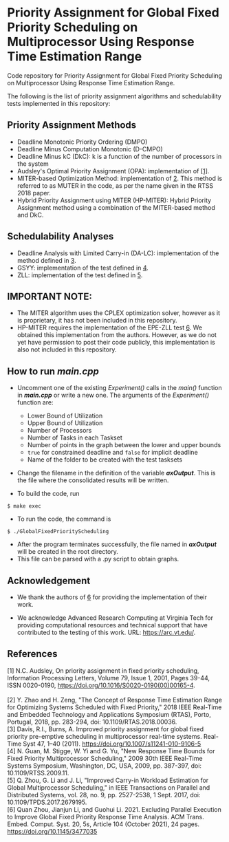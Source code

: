 # Priority Assignment for Global Fixed Priority Scheduling on Multiprocessor Using Response Time Estimation Range

Code repository for Priority Assignment for Global Fixed Priority Scheduling on Multiprocessor Using Response Time Estimation Range.

The following is the list of priority assignment algorithms and schedulability tests implemented in this repository:

## Priority Assignment Methods
- Deadline Monotonic Priority Ordering (DMPO)
- Deadline Minus Computation Monotonic (D-CMPO)
- Deadline Minus kC (DkC): k is a function of the number of processors in the system
- Audsley's Optimal Priority Assignment (OPA): implementation of [[1]](#References).
- MITER-based Optimization Method: implementation of [2](#References). This method is referred to as MUTER in the code, as per the name given in the RTSS 2018 paper. 
- Hybrid Priority Assignment using MITER (HP-MITER): Hybrid Priority Assignment method using a combination of the MITER-based method and DkC.


## Schedulability Analyses
- Deadline Analysis with Limited Carry-in (DA-LC): implementation of the method defined in [3](#DA-LC).
- GSYY: implementation of the test defined in [4](#GSYY).
- ZLL: implementation of the test defined in [5](#ZLL).


## **IMPORTANT NOTE:** 
- The MITER algorithm uses the CPLEX optimization solver, however as it is proprietary, it has not been included in this repository.
- HP-MITER requires the implementation of the EPE-ZLL test [6](#EPE-ZLL). We obtained this implementation from the authors. However, as we do not yet have permission to post their code publicly, this implementation is also not included in this repository. 


## How to run *main.cpp*
- Uncomment one of the existing *Experiment()* calls in the *main()* function in ***main.cpp*** or write a new one. The arguments of the *Experiment()* function are:
  - Lower Bound of Utilization
  - Upper Bound of Utilization
  - Number of Processors
  - Number of Tasks in each Taskset
  - Number of points in the graph between the lower and upper bounds
  - `true` for constrained deadline and `false` for implicit deadline
  - Name of the folder to be created with the test tasksets

- Change the filename in the definition of the variable **_axOutput_**. This is the file where the consolidated results will be written. 

- To build the code, run
```
$ make exec
```

- To run the code, the command is
```
$ ./GlobalFixedPriorityScheduling
```

- After the program terminates successfully, the file named in **_axOutput_** will be created in the root directory. 
- This file can be parsed with a .py script to obtain graphs.


## Acknowledgement

- We thank the authors of [6](#EPE-ZLL) for providing the implementation of their work.
 
- We acknowledge Advanced Research Computing at Virginia Tech for providing computational resources and technical support that have contributed to the testing of this work. URL: https://arc.vt.edu/.

## References

\[1] N.C. Audsley, On priority assignment in fixed priority scheduling, Information Processing Letters, Volume 79, Issue 1, 2001, Pages 39-44, ISSN 0020-0190, https://doi.org/10.1016/S0020-0190(00)00165-4.
<br /><br />
\[2] Y. Zhao and H. Zeng, "The Concept of Response Time Estimation Range for Optimizing Systems Scheduled with Fixed Priority," 2018 IEEE Real-Time and Embedded Technology and Applications Symposium (RTAS), Porto, Portugal, 2018, pp. 283-294, doi: 10.1109/RTAS.2018.00036.
<br />
\[3] Davis, R.I., Burns, A. Improved priority assignment for global fixed priority pre-emptive scheduling in multiprocessor real-time systems. Real-Time Syst 47, 1–40 (2011). https://doi.org/10.1007/s11241-010-9106-5
<br />
\[4] N. Guan, M. Stigge, W. Yi and G. Yu, "New Response Time Bounds for Fixed Priority Multiprocessor Scheduling," 2009 30th IEEE Real-Time Systems Symposium, Washington, DC, USA, 2009, pp. 387-397, doi: 10.1109/RTSS.2009.11.
<br />
\[5] Q. Zhou, G. Li and J. Li, "Improved Carry-in Workload Estimation for Global Multiprocessor Scheduling," in IEEE Transactions on Parallel and Distributed Systems, vol. 28, no. 9, pp. 2527-2538, 1 Sept. 2017, doi: 10.1109/TPDS.2017.2679195.
<br />
\[6] Quan Zhou, Jianjun Li, and Guohui Li. 2021. Excluding Parallel Execution to Improve Global Fixed Priority Response Time Analysis. ACM Trans. Embed. Comput. Syst. 20, 5s, Article 104 (October 2021), 24 pages. https://doi.org/10.1145/3477035
